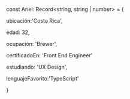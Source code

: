 const Ariel: Record<string, string | number> = {

  ubicación:'Costa Rica',

  edad: 32,

  ocupación: 'Brewer',

  certificadoEn: 'Front End Engineer'

  estudiando: 'UX Design',

  lenguajeFavorito:'TypeScript'
  
}
